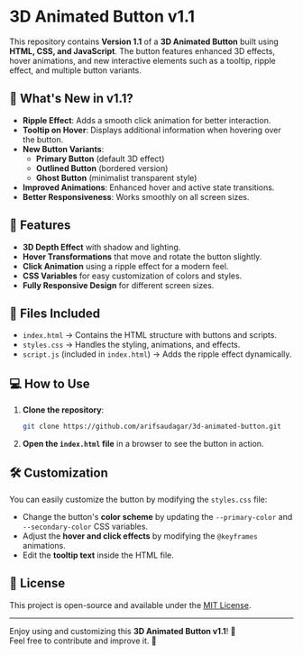 # 3D Animated Button v1.1

This repository contains **Version 1.1** of a **3D Animated Button** built using **HTML, CSS, and JavaScript**. The button features enhanced 3D effects, hover animations, and new interactive elements such as a tooltip, ripple effect, and multiple button variants.

## 🚀 What's New in v1.1?
- **Ripple Effect**: Adds a smooth click animation for better interaction.
- **Tooltip on Hover**: Displays additional information when hovering over the button.
- **New Button Variants**:
  - **Primary Button** (default 3D effect)
  - **Outlined Button** (bordered version)
  - **Ghost Button** (minimalist transparent style)
- **Improved Animations**: Enhanced hover and active state transitions.
- **Better Responsiveness**: Works smoothly on all screen sizes.

## 🎨 Features
- **3D Depth Effect** with shadow and lighting.
- **Hover Transformations** that move and rotate the button slightly.
- **Click Animation** using a ripple effect for a modern feel.
- **CSS Variables** for easy customization of colors and styles.
- **Fully Responsive Design** for different screen sizes.

## 📂 Files Included
- `index.html` → Contains the HTML structure with buttons and scripts.
- `styles.css` → Handles the styling, animations, and effects.
- `script.js` (included in `index.html`) → Adds the ripple effect dynamically.

## 💻 How to Use
1. **Clone the repository**:
   ```bash
   git clone https://github.com/arifsaudagar/3d-animated-button.git
   ```
2. **Open the `index.html` file** in a browser to see the button in action.

## 🛠️ Customization
You can easily customize the button by modifying the `styles.css` file:
- Change the button's **color scheme** by updating the `--primary-color` and `--secondary-color` CSS variables.
- Adjust the **hover and click effects** by modifying the `@keyframes` animations.
- Edit the **tooltip text** inside the HTML file.

## 📜 License
This project is open-source and available under the [MIT License](LICENSE).

---

Enjoy using and customizing this **3D Animated Button v1.1**! 🎉  
Feel free to contribute and improve it. 🚀